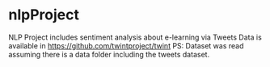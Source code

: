 # nlpProject
NLP Project includes sentiment analysis about e-learning via Tweets
Data is available in https://github.com/twintproject/twint
PS: Dataset was read assuming there is a data folder including the tweets dataset.
